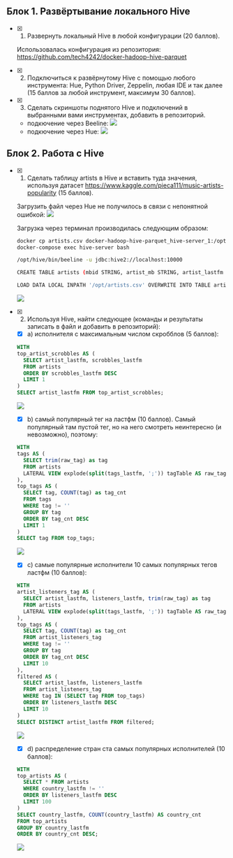 ## Блок 1. Развёртывание локального Hive

- [X] 1. Развернуть локальный Hive в любой конфигурации (20 баллов).

  Использовалась конфигурация из репозитория: https://github.com/tech4242/docker-hadoop-hive-parquet

- [X] 2. Подключиться к развёрнутому Hive с помощью любого инструмента: Hue, Python Driver, Zeppelin, любая IDE и так далее (15 баллов за любой инструмент, максимум 30 баллов).

- [X] 3. Сделать скриншоты поднятого Hive и подключений в выбранными вами инструментах, добавить в репозиторий.
  - подкючение через Beeline:
  ![](connection-jdbc.PNG)
  - подкючение через Hue:
  ![](connection-hue.PNG)

## Блок 2. Работа с Hive

- [X] 1. Сделать таблицу artists в Hive и вставить туда значения, используя датасет https://www.kaggle.com/pieca111/music-artists-popularity (15 баллов).

  Загрузить файл через Hue не получилось в связи с непонятной ошибкой:
  ![](hue-upload-error.PNG)

  Загрузка через терминал производилась следующим образом:
  ```bash
  docker cp artists.csv docker-hadoop-hive-parquet_hive-server_1:/opt
  docker-compose exec hive-server bash

  /opt/hive/bin/beeline -u jdbc:hive2://localhost:10000

  CREATE TABLE artists (mbid STRING, artist_mb STRING, artist_lastfm STRING, country_mb STRING, country_lastfm STRING, tags_mb STRING, tags_lastfm STRING, listeners_lastfm INT, scrobbles_lastfm INT, ambiguous_artist BOOLEAN) ROW FORMAT DELIMITED FIELDS TERMINATED BY ',' TBLPROPERTIES("skip.header.line.count"="1");

  LOAD DATA LOCAL INPATH '/opt/artists.csv' OVERWRITE INTO TABLE artists;
  ```
  ![](hue-artists.PNG)

- [X] 2. Используя Hive, найти следующее (команды и результаты записать в файл и добавить в репозиторий):
  - [X] a) исполнителя с максимальным числом скробблов (5 баллов):
  ```sql
  WITH
  top_artist_scrobbles AS (
    SELECT artist_lastfm, scrobbles_lastfm
    FROM artists
    ORDER BY scrobbles_lastfm DESC
    LIMIT 1
  )
  SELECT artist_lastfm FROM top_artist_scrobbles;
  ```
  ![](query-max-scrobbles.PNG)
  - [X] b) самый популярный тег на ластфм (10 баллов). Самый популярный там пустой тег, но на него смотреть неинтересно (и невозможно), поэтому:
  ```sql
  WITH
  tags AS (
    SELECT trim(raw_tag) as tag
    FROM artists
    LATERAL VIEW explode(split(tags_lastfm, ';')) tagTable AS raw_tag
  ),
  top_tags AS (
    SELECT tag, COUNT(tag) as tag_cnt
    FROM tags
    WHERE tag != ''
    GROUP BY tag
    ORDER BY tag_cnt DESC
    LIMIT 1
  )
  SELECT tag FROM top_tags;
  ```
  ![](query-most-popular-tag.PNG)
  - [X] c) самые популярные исполнители 10 самых популярных тегов ластфм (10 баллов):
  ```sql
  WITH
  artist_listeners_tag AS (
    SELECT artist_lastfm, listeners_lastfm, trim(raw_tag) as tag
    FROM artists
    LATERAL VIEW explode(split(tags_lastfm, ';')) tagTable AS raw_tag
  ),
  top_tags AS (
    SELECT tag, COUNT(tag) as tag_cnt
    FROM artist_listeners_tag
    WHERE tag != ''
    GROUP BY tag
    ORDER BY tag_cnt DESC
    LIMIT 10
  ),
  filtered AS (
    SELECT artist_lastfm, listeners_lastfm
    FROM artist_listeners_tag
    WHERE tag IN (SELECT tag FROM top_tags)
    ORDER BY listeners_lastfm DESC
    LIMIT 10
  )
  SELECT DISTINCT artist_lastfm FROM filtered;
  ```
  ![](query-artists-of-10-most-popular-tags.PNG)
  - [X] d) распределение стран ста самых популярных исполнителей (10 баллов):
  ```sql
  WITH
  top_artists AS (
    SELECT * FROM artists
    WHERE country_lastfm != ''
    ORDER BY listeners_lastfm DESC
    LIMIT 100
  )
  SELECT country_lastfm, COUNT(country_lastfm) AS country_cnt
  FROM top_artists
  GROUP BY country_lastfm
  ORDER BY country_cnt DESC;
  ```
  ![](query-top-100-artists-countries-distribution.PNG)
